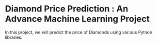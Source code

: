 # Diamond Price Prediction : An Advance Machine Learning Project

In this project, we will predict the price of Diamonds using various Python libraries.